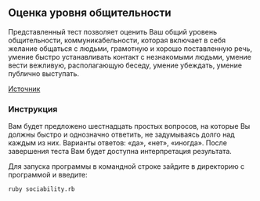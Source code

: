 ## Оценка уровня общительности ##

Представленный тест позволяет оценить Ваш общий уровень общительности, коммуникабельности, которая включает в себя желание общаться с людьми, грамотную и хорошо поставленную речь, умение быстро устанавливать контакт с незнакомыми людьми, умение вести вежливую, располагающую беседу, умение убеждать, умение публично выступать.

[Источник](http://psylist.net/praktikum/00003.htm)

### Инструкция ###

Вам будет предложено шестнадцать простых вопросов, на которые Вы должны быстро и однозначно ответить, не задумываясь долго над каждым из них. Варианты ответов: «да», «нет», «иногда». После завершения теста Вам будет доступна интерпретация результата.

Для запуска программы в командной строке зайдите в директорию с программой и введите:

```
ruby sociability.rb
```
